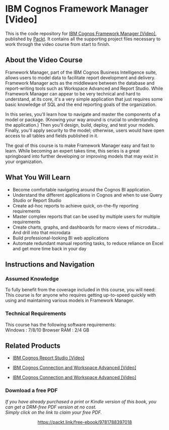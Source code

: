 
# IBM Cognos Framework Manager [Video]
This is the code repository for [IBM Cognos Framework Manager [Video]](https://www.packtpub.com/big-data-and-business-intelligence/ibm-cognos-framework-manager-video?utm_source=github&utm_medium=repository&utm_campaign=9781788397018), published by [Packt](https://www.packtpub.com/?utm_source=github). It contains all the supporting project files necessary to work through the video course from start to finish.
## About the Video Course
Framework Manager, part of the IBM Cognos Business Intelligence suite, allows users to model data to facilitate report development and delivery. Framework Manager acts as the middleware between the database and report-writing tools such as Workspace Advanced and Report Studio. While Framework Manager can appear to be very technical and hard to understand, at its core, it's a very simple application that just requires some basic knowledge of SQL and the end reporting goals of the organization.

In this series, you'll learn how to navigate and master the components of a model or package. (Knowing your way around is crucial to understanding the application.) Then you'll design, build, deploy, and test your models. Finally, you'll apply security to the model; otherwise, users would have open access to all tables and fields published in it.

The goal of this course is to make Framework Manager easy and fast to learn. While becoming an expert takes time, this series is a great springboard into further developing or improving models that may exist in your organization.


<H2>What You Will Learn</H2>
<DIV class=book-info-will-learn-text>
<UL>
<LI>Become comfortable navigating around the Cognos BI application. 
<LI>Understand the different applications in Cognos and when to use Query Studio or Report Studio 
<LI>Create ad-hoc reports to achieve quick, on-the-fly reporting requirements 
<LI>Master complex reports that can be used by multiple users for multiple requirements 
<LI>Create charts, graphs, and dashboards for macro views of microdata… And drill into that microdata 
<LI>Build professional-looking BI web applications 
<LI>Automate redundant manual reporting tasks, to reduce reliance on Excel and get more time back in your day </LI></UL></DIV>

## Instructions and Navigation
### Assumed Knowledge
To fully benefit from the coverage included in this course, you will need:<br/>
This course is for anyone who requires getting up-to-speed quickly with using and maintaining various models in Framework Manager.	
### Technical Requirements
This course has the following software requirements:<br/>
Windows : 7/8/10
Browser
RAM : 2/4 GB



## Related Products
* [IBM Cognos Report Studio [Video]](https://www.packtpub.com/big-data-and-business-intelligence/ibm-cognos-framework-manager-video?utm_source=github&utm_medium=repository&utm_campaign=9781788397018)

* [IBM Cognos Connection and Workspace Advanced [Video]](https://www.packtpub.com/big-data-and-business-intelligence/ibm-cognos-framework-manager-video?utm_source=github&utm_medium=repository&utm_campaign=9781788397018)

* [IBM Cognos Connection and Workspace Advanced [Video]](https://www.packtpub.com/big-data-and-business-intelligence/ibm-cognos-framework-manager-video?utm_source=github&utm_medium=repository&utm_campaign=9781788397018)

### Download a free PDF

 <i>If you have already purchased a print or Kindle version of this book, you can get a DRM-free PDF version at no cost.<br>Simply click on the link to claim your free PDF.</i>
<p align="center"> <a href="https://packt.link/free-ebook/9781788397018">https://packt.link/free-ebook/9781788397018 </a> </p>